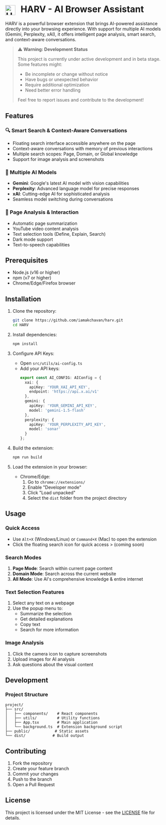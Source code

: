# <img src="https://hebbkx1anhila5yf.public.blob.vercel-storage.com/extension_icon%20(4)-6Wye0wySEvOe9CE7mSoAVG5mEWUqc7.png" alt="HARV Logo" width="32" height="32" style="vertical-align: middle; margin-right: 10px;"> HARV - AI Browser Assistant

HARV is a powerful browser extension that brings AI-powered assistance directly into your browsing experience. With support for multiple AI models (Gemini, Perplexity, xAI), it offers intelligent page analysis, smart search, and context-aware conversations.


> ⚠️ **Warning: Development Status**
> 
> This project is currently under active development and in beta stage. Some features might:
> - Be incomplete or change without notice
> - Have bugs or unexpected behavior
> - Require additional optimization
> - Need better error handling
>
> Feel free to report issues and contribute to the development!



## Features

### 🔍 Smart Search & Context-Aware Conversations
- Floating search interface accessible anywhere on the page
- Context-aware conversations with memory of previous interactions
- Multiple search scopes: Page, Domain, or Global knowledge
- Support for image analysis and screenshots

### 🤖 Multiple AI Models
- **Gemini**: Google's latest AI model with vision capabilities
- **Perplexity**: Advanced language model for precise responses
- **xAI**: Cutting-edge AI for sophisticated analysis
- Seamless model switching during conversations

### 📑 Page Analysis & Interaction
- Automatic page summarization
- YouTube video content analysis
- Text selection tools (Define, Explain, Search)
- Dark mode support
- Text-to-speech capabilities

## Prerequisites

- Node.js (v16 or higher)
- npm (v7 or higher)
- Chrome/Edge/Firefox browser

## Installation

1. Clone the repository:
   ```bash
   git clone https://github.com/iamakchavan/harv.git
   cd HARV
   ```

2. Install dependencies:
   ```bash
   npm install
   ```

3. Configure API Keys:
   - Open `src/utils/ai-config.ts`
   - Add your API keys:
     ```typescript
     export const AI_CONFIG: AIConfig = {
       xai: {
         apiKey: 'YOUR_XAI_API_KEY',
         endpoint: 'https://api.x.ai/v1'
       },
       gemini: {
         apiKey: 'YOUR_GEMINI_API_KEY',
         model: 'gemini-1.5-flash'
       },
       perplexity: {
         apiKey: 'YOUR_PERPLEXITY_API_KEY',
         model: 'sonar'
       }
     };
     ```

4. Build the extension:
   ```bash
   npm run build
   ```

5. Load the extension in your browser:
   - Chrome/Edge:
     1. Go to `chrome://extensions/`
     2. Enable "Developer mode"
     3. Click "Load unpacked"
     4. Select the `dist` folder from the project directory

## Usage

### Quick Access
- Use `Alt+X` (Windows/Linux) or `Command+X` (Mac) to open the extension
- Click the floating search icon for quick access > (coming soon)

### Search Modes
1. **Page Mode**: Search within current page content
2. **Domain Mode**: Search across the current website
3. **All Mode**: Use AI's comprehensive knowledge & entire internet

### Text Selection Features
1. Select any text on a webpage
2. Use the popup menu to:
   - Summarize the selection
   - Get detailed explanations
   - Copy text
   - Search for more information

### Image Analysis
1. Click the camera icon to capture screenshots
2. Upload images for AI analysis
3. Ask questions about the visual content

## Development

### Project Structure
```
project/
├── src/
│   ├── components/    # React components
│   ├── utils/         # Utility functions
│   ├── App.tsx        # Main application
│   └── background.ts  # Extension background script
├── public/           # Static assets
└── dist/            # Build output
```



## Contributing

1. Fork the repository
2. Create your feature branch
3. Commit your changes 
4. Push to the branch 
5. Open a Pull Request

## License

This project is licensed under the MIT License - see the [LICENSE](LICENSE) file for details.